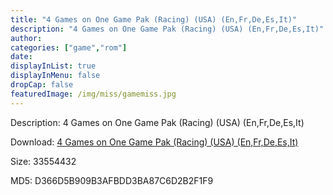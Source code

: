 ```yaml
---
title: "4 Games on One Game Pak (Racing) (USA) (En,Fr,De,Es,It)"
description: "4 Games on One Game Pak (Racing) (USA) (En,Fr,De,Es,It)"
author: 
categories: ["game","rom"]
date: 
displayInList: true
displayInMenu: false
dropCap: false
featuredImage: /img/miss/gamemiss.jpg
---
```


Description: 4 Games on One Game Pak (Racing) (USA) (En,Fr,De,Es,It)

Download: <a style="text-decoration:underline;" href="https://mega.nz/#!iHYkyCxY!PIfTxZ_VTK5-Gj7aiPHiiApLVQZnGCJJa_wwQlitw8E" target = "_blank" rel = "nofollow" > 4 Games on One Game Pak (Racing) (USA) (En,Fr,De,Es,It)</a>

Size: 33554432

MD5: D366D5B909B3AFBDD3BA87C6D2B2F1F9

